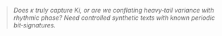 > *Does κ truly capture Ki, or are we conflating heavy‑tail variance with rhythmic phase?  Need controlled synthetic texts with known periodic bit‑signatures.*